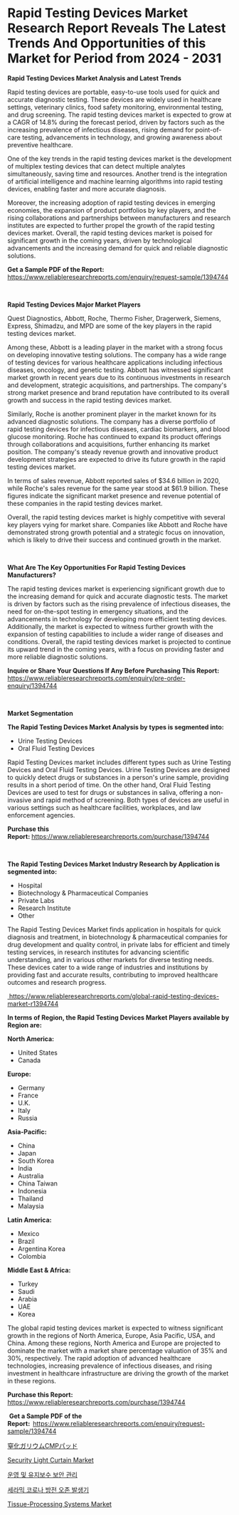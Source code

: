 <p><h1>Rapid Testing Devices Market Research Report Reveals The Latest Trends And Opportunities of this Market for Period from 2024 - 2031</h1></p><p><strong>Rapid Testing Devices Market Analysis and Latest Trends</strong></p>
<p><p>Rapid testing devices are portable, easy-to-use tools used for quick and accurate diagnostic testing. These devices are widely used in healthcare settings, veterinary clinics, food safety monitoring, environmental testing, and drug screening. The rapid testing devices market is expected to grow at a CAGR of 14.8% during the forecast period, driven by factors such as the increasing prevalence of infectious diseases, rising demand for point-of-care testing, advancements in technology, and growing awareness about preventive healthcare.</p><p>One of the key trends in the rapid testing devices market is the development of multiplex testing devices that can detect multiple analytes simultaneously, saving time and resources. Another trend is the integration of artificial intelligence and machine learning algorithms into rapid testing devices, enabling faster and more accurate diagnosis.</p><p>Moreover, the increasing adoption of rapid testing devices in emerging economies, the expansion of product portfolios by key players, and the rising collaborations and partnerships between manufacturers and research institutes are expected to further propel the growth of the rapid testing devices market. Overall, the rapid testing devices market is poised for significant growth in the coming years, driven by technological advancements and the increasing demand for quick and reliable diagnostic solutions.</p></p>
<p><strong>Get a Sample PDF of the Report:&nbsp;</strong> <a href="https://www.reliableresearchreports.com/enquiry/request-sample/1394744">https://www.reliableresearchreports.com/enquiry/request-sample/1394744</a></p>
<p>&nbsp;</p>
<p><strong>Rapid Testing Devices Major Market Players</strong></p>
<p><p>Quest Diagnostics, Abbott, Roche, Thermo Fisher, Dragerwerk, Siemens, Express, Shimadzu, and MPD are some of the key players in the rapid testing devices market. </p><p>Among these, Abbott is a leading player in the market with a strong focus on developing innovative testing solutions. The company has a wide range of testing devices for various healthcare applications including infectious diseases, oncology, and genetic testing. Abbott has witnessed significant market growth in recent years due to its continuous investments in research and development, strategic acquisitions, and partnerships. The company's strong market presence and brand reputation have contributed to its overall growth and success in the rapid testing devices market.</p><p>Similarly, Roche is another prominent player in the market known for its advanced diagnostic solutions. The company has a diverse portfolio of rapid testing devices for infectious diseases, cardiac biomarkers, and blood glucose monitoring. Roche has continued to expand its product offerings through collaborations and acquisitions, further enhancing its market position. The company's steady revenue growth and innovative product development strategies are expected to drive its future growth in the rapid testing devices market.</p><p>In terms of sales revenue, Abbott reported sales of $34.6 billion in 2020, while Roche's sales revenue for the same year stood at $61.9 billion. These figures indicate the significant market presence and revenue potential of these companies in the rapid testing devices market.</p><p>Overall, the rapid testing devices market is highly competitive with several key players vying for market share. Companies like Abbott and Roche have demonstrated strong growth potential and a strategic focus on innovation, which is likely to drive their success and continued growth in the market.</p></p>
<p>&nbsp;</p>
<p><strong>What Are The Key Opportunities For Rapid Testing Devices Manufacturers?</strong></p>
<p><p>The rapid testing devices market is experiencing significant growth due to the increasing demand for quick and accurate diagnostic tests. The market is driven by factors such as the rising prevalence of infectious diseases, the need for on-the-spot testing in emergency situations, and the advancements in technology for developing more efficient testing devices. Additionally, the market is expected to witness further growth with the expansion of testing capabilities to include a wider range of diseases and conditions. Overall, the rapid testing devices market is projected to continue its upward trend in the coming years, with a focus on providing faster and more reliable diagnostic solutions.</p></p>
<p><strong>Inquire or Share Your Questions If Any Before Purchasing This Report:</strong> <a href="https://www.reliableresearchreports.com/enquiry/pre-order-enquiry/1394744">https://www.reliableresearchreports.com/enquiry/pre-order-enquiry/1394744</a></p>
<p>&nbsp;</p>
<p><strong>Market Segmentation</strong></p>
<p><strong>The Rapid Testing Devices Market Analysis by types is segmented into:</strong></p>
<p><ul><li>Urine Testing Devices</li><li>Oral Fluid Testing Devices</li></ul></p>
<p><p>Rapid Testing Devices market includes different types such as Urine Testing Devices and Oral Fluid Testing Devices. Urine Testing Devices are designed to quickly detect drugs or substances in a person's urine sample, providing results in a short period of time. On the other hand, Oral Fluid Testing Devices are used to test for drugs or substances in saliva, offering a non-invasive and rapid method of screening. Both types of devices are useful in various settings such as healthcare facilities, workplaces, and law enforcement agencies.</p></p>
<p><strong>Purchase this Report:&nbsp;</strong><a href="https://www.reliableresearchreports.com/purchase/1394744">https://www.reliableresearchreports.com/purchase/1394744</a></p>
<p>&nbsp;</p>
<p><strong>The Rapid Testing Devices Market Industry Research by Application is segmented into:</strong></p>
<p><ul><li>Hospital</li><li>Biotechnology & Pharmaceutical Companies</li><li>Private Labs</li><li>Research Institute</li><li>Other</li></ul></p>
<p><p>The Rapid Testing Devices Market finds application in hospitals for quick diagnosis and treatment, in biotechnology & pharmaceutical companies for drug development and quality control, in private labs for efficient and timely testing services, in research institutes for advancing scientific understanding, and in various other markets for diverse testing needs. These devices cater to a wide range of industries and institutions by providing fast and accurate results, contributing to improved healthcare outcomes and research progress.</p></p>
<p><a href="https://www.reliableresearchreports.com/global-rapid-testing-devices-market-r1394744">&nbsp;https://www.reliableresearchreports.com/global-rapid-testing-devices-market-r1394744</a></p>
<p><strong>In terms of Region, the Rapid Testing Devices Market Players available by Region are:</strong></p>
<p>
    <p> <strong> North America: </strong>
        <ul>
            <li>United States</li>
            <li>Canada</li>
        </ul>
        </p> 
    <p> <strong> Europe: </strong>
        <ul>
            <li>Germany</li>
            <li>France</li>
            <li>U.K.</li>
            <li>Italy</li>
            <li>Russia</li>
        </ul>
        </p> 
    <p> <strong> Asia-Pacific: </strong>
        <ul>
            <li>China</li>
            <li>Japan</li>
            <li>South Korea</li>
            <li>India</li>
            <li>Australia</li>
            <li>China Taiwan</li>
            <li>Indonesia</li>
            <li>Thailand</li>
            <li>Malaysia</li>
        </ul>
        </p> 
    <p> <strong> Latin America: </strong>
        <ul>
            <li>Mexico</li>
            <li>Brazil</li>
            <li>Argentina Korea</li>
            <li>Colombia</li>
        </ul>
        </p> 
    <p> <strong> Middle East & Africa: </strong>
        <ul>
            <li>Turkey</li>
            <li>Saudi</li>
            <li>Arabia</li>
            <li>UAE</li>
            <li>Korea</li>
        </ul>
    </p>
    </p>
<p><p>The global rapid testing devices market is expected to witness significant growth in the regions of North America, Europe, Asia Pacific, USA, and China. Among these regions, North America and Europe are projected to dominate the market with a market share percentage valuation of 35% and 30%, respectively. The rapid adoption of advanced healthcare technologies, increasing prevalence of infectious diseases, and rising investment in healthcare infrastructure are driving the growth of the market in these regions.</p></p>
<p><strong>Purchase this Report: </strong><a href="https://www.reliableresearchreports.com/purchase/1394744">https://www.reliableresearchreports.com/purchase/1394744</a></p>
<p>&nbsp;<strong>Get a Sample PDF of the Report:&nbsp;&nbsp;</strong><a href="https://www.reliableresearchreports.com/enquiry/request-sample/1394744">https://www.reliableresearchreports.com/enquiry/request-sample/1394744</a></p>
<p><strong></strong></p>
<p><p><a href="https://github.com/AdellaPrice2023/Market-Research-Report-List-1/blob/main/708500389864.md">窒化ガリウムCMPパッド</a></p><p><a href="https://issuu.com/reportprime-2/docs/security-light-curtain-market-size-2030.pptx">Security Light Curtain Market</a></p><p><a href="https://medium.com/@dudleyferry/%EC%9A%B4%EC%98%81-%EB%B0%8F-%EC%9C%A0%EC%A7%80-%EA%B4%80%EB%A6%AC-%EB%B3%B4%EC%95%88-%EA%B4%80%EB%A6%AC-%EC%8B%9C%EC%9E%A5-%EA%B7%9C%EB%AA%A8%EB%8A%94-%EA%B8%80%EB%A1%9C%EB%B2%8C-%EC%82%B0%EC%97%85%EC%9D%98-%EC%B5%9C%EA%B3%A0-%EB%A7%88%EC%BC%80%ED%8C%85-%EC%B1%84%EB%84%90%EC%9D%84-%EB%82%98%ED%83%80%EB%83%85%EB%8B%88%EB%8B%A4-2d1510dd5f3d">운영 및 유지보수 보안 관리</a></p><p><a href="https://medium.com/@jamar_anas/%EC%84%B8%EB%9D%BC%EB%AF%B9-%EC%BD%94%EB%A1%9C%EB%82%98-%EB%B0%A9%EC%A0%84-%EC%98%A4%EC%A1%B4-%EB%B0%9C%EC%83%9D%EA%B8%B0-%EC%8B%9C%EC%9E%A5-%EA%B7%9C%EB%AA%A8-%EB%B0%8F-%EC%8B%9C%EC%9E%A5-%EB%8F%99%ED%96%A5-%EC%99%84%EB%B2%BD%ED%95%9C-%EC%82%B0%EC%97%85-%EA%B0%9C%EC%9A%94-2024%EB%85%84%EB%B6%80%ED%84%B0-2031%EB%85%84%EA%B9%8C%EC%A7%80-b5e0fc9ccd62">세라믹 코로나 방전 오존 발생기</a></p><p><a href="https://github.com/GageWest1962/Market-Research-Report-List-1/blob/main/tissue-processing-systems-market.md">Tissue-Processing Systems Market</a></p></p>
